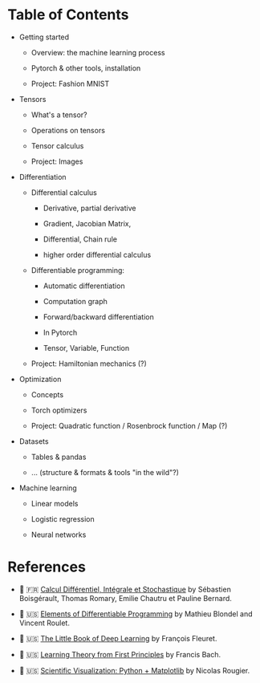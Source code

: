 
Table of Contents
================================================================================

  - Getting started 

    - Overview: the machine learning process

    - Pytorch & other tools, installation

    - Project: Fashion MNIST

  - Tensors

    - What's a tensor?

    - Operations on tensors

    - Tensor calculus

    - Project: Images

  - Differentiation
    
    - Differential calculus 

      - Derivative, partial derivative 
    
      - Gradient, Jacobian Matrix,
    
      - Differential, Chain rule

      - higher order differential calculus

    - Differentiable programming:

      - Automatic differentiation

      - Computation graph

      - Forward/backward differentiation

      - In Pytorch

      - Tensor, Variable, Function

    - Project: Hamiltonian mechanics (?)

  - Optimization

    - Concepts

    - Torch optimizers

    - Project: Quadratic function / Rosenbrock function / Map (?)

  - Datasets

    - Tables & pandas

    - ... (structure & formats & tools "in the wild"?)

  - Machine learning


    - Linear models

    - Logistic regression

    - Neural networks




References
================================================================================

  - 📖 🇫🇷 [Calcul Différentiel, Intégrale et Stochastique](https://github.com/boisgera/CDIS?tab=readme-ov-file#books-documents) by Sébastien Boisgérault, Thomas Romary, Emilie Chautru et Pauline Bernard.

  - 📖 🇺🇸 [Elements of Differentiable Programming](https://arxiv.org/pdf/2403.14606)
    by Mathieu Blondel and Vincent Roulet.

  - 📖 🇺🇸 [The Little Book of Deep Learning](https://fleuret.org/public/lbdl.pdf) by François Fleuret.

  - 📖 🇺🇸 [Learning Theory from First Principles](https://www.di.ens.fr/~fbach/learning_theory_class/) by Francis Bach.

  - 📖 🇺🇸 [Scientific Visualization: Python + Matplotlib](https://www.labri.fr/perso/nrougier/scientific-visualization.html) by Nicolas Rougier.

